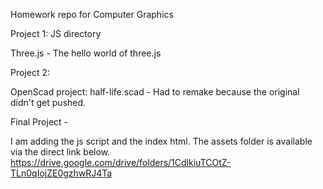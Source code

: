Homework repo for Computer Graphics

Project 1: JS directory

Three.js - The hello world of three.js

Project 2:

OpenScad project: half-life.scad - Had to remake because the original didn't get pushed.

Final Project -

I am adding the js script and the index html. The assets folder is available via the direct link below. https://drive.google.com/drive/folders/1CdlkiuTCOtZ-TLn0qIojZE0gzhwRJ4Ta
